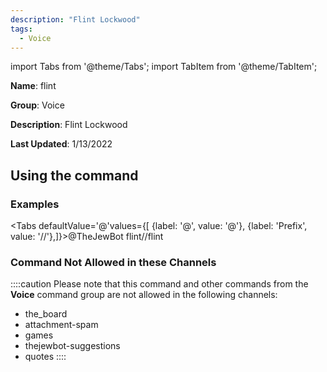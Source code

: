```yaml
---
description: "Flint Lockwood"
tags:
  - Voice
---
```

import Tabs from '@theme/Tabs';
import TabItem from '@theme/TabItem';

**Name**: flint

**Group**: Voice

**Description**: Flint Lockwood

**Last Updated**: 1/13/2022

## Using the command

### Examples
<Tabs defaultValue='@'values={[ {label: '@', value: '@'}, {label: 'Prefix', value: '//'},]}><TabItem value='@'>@TheJewBot flint</TabItem><TabItem value='//'>//flint</TabItem></Tabs>

### Command Not Allowed in these Channels
::::caution Please note that this command and other commands from the **Voice** command group are not allowed in the following channels:
- the_board
- attachment-spam
- games
- thejewbot-suggestions
- quotes
::::